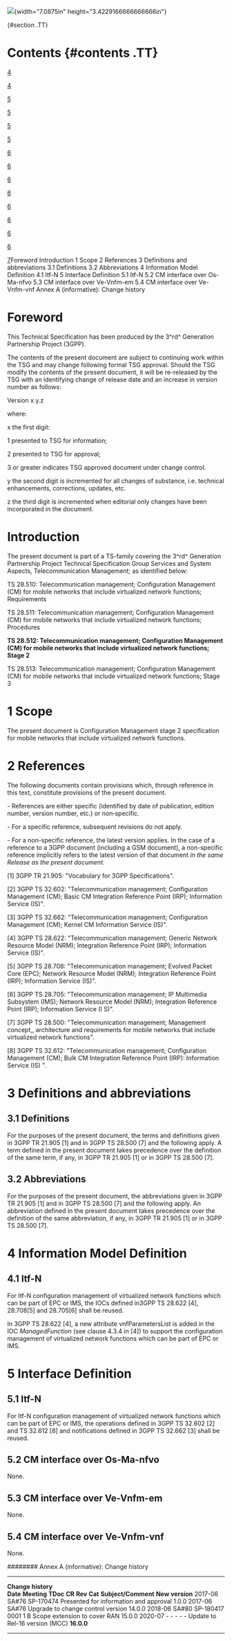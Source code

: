 ![](media/image1.jpeg){width="7.0875in" height="3.4229166666666666in"}

  {#section .TT}

Contents {#contents .TT}
========

[4](#foreword)

[4](#introduction)

[5](#scope)

[5](#references)

[5](#definitions-and-abbreviations)

[5](#definitions)

[6](#abbreviations)

[6](#information-model-definition)

[6](#itf-n)

[6](#interface-definition)

[6](#itf-n-1)

[6](#cm-interface-over-os-ma-nfvo)

[6](#cm-interface-over-ve-vnfm-em)

[6](#cm-interface-over-ve-vnfm-vnf)

[7](#annex-a-informative-change-history)Foreword Introduction 1 Scope 2
References 3 Definitions and abbreviations 3.1 Definitions 3.2
Abbreviations 4 Information Model Definition 4.1 Itf-N 5 Interface
Definition 5.1 Itf-N 5.2 CM interface over Os-Ma-nfvo 5.3 CM interface
over Ve-Vnfm-em 5.4 CM interface over Ve-Vnfm-vnf Annex A (informative):
Change history

Foreword
========

This Technical Specification has been produced by the 3^rd^ Generation
Partnership Project (3GPP).

The contents of the present document are subject to continuing work
within the TSG and may change following formal TSG approval. Should the
TSG modify the contents of the present document, it will be re-released
by the TSG with an identifying change of release date and an increase in
version number as follows:

Version x.y.z

where:

x the first digit:

1 presented to TSG for information;

2 presented to TSG for approval;

3 or greater indicates TSG approved document under change control.

y the second digit is incremented for all changes of substance, i.e.
technical enhancements, corrections, updates, etc.

z the third digit is incremented when editorial only changes have been
incorporated in the document.

Introduction
============

The present document is part of a TS-family covering the 3^rd^
Generation Partnership Project Technical Specification Group Services
and System Aspects, Telecommunication Management; as identified below:

TS 28.510: Telecommunication management; Configuration Management (CM)
for mobile networks that include virtualized network functions;
Requirements

TS 28.511: Telecommunication management; Configuration Management (CM)
for mobile networks that include virtualized network functions;
Procedures

**TS 28.512: Telecommunication management; Configuration Management (CM)
for mobile networks that include virtualized network functions; Stage
2**

TS 28.513: Telecommunication management; Configuration Management (CM)
for mobile networks that include virtualized network functions; Stage 3

1 Scope
=======

The present document is Configuration Management stage 2 specification
for mobile networks that include virtualized network functions.

2 References
============

The following documents contain provisions which, through reference in
this text, constitute provisions of the present document.

\- References are either specific (identified by date of publication,
edition number, version number, etc.) or non‑specific.

\- For a specific reference, subsequent revisions do not apply.

\- For a non-specific reference, the latest version applies. In the case
of a reference to a 3GPP document (including a GSM document), a
non-specific reference implicitly refers to the latest version of that
document *in the same Release as the present document*.

\[1\] 3GPP TR 21.905: \"Vocabulary for 3GPP Specifications\".

\[2\] 3GPP TS 32.602: \"Telecommunication management; Configuration
Management (CM); Basic CM Integration Reference Point (IRP); Information
Service (IS)\".

\[3\] 3GPP TS 32.662: \"Telecommunication management; Configuration
Management (CM); Kernel CM Information Service (IS)\".

\[4\] 3GPP TS 28.622: \"Telecommunication management; Generic Network
Resource Model (NRM); Integration Reference Point (IRP); Information
Service (IS)\".

\[5\] 3GPP TS 28.708: \"Telecommunication management; Evolved Packet
Core (EPC); Network Resource Model (NRM); Integration Reference Point
(IRP); Information Service (IS)\".

\[6\] 3GPP TS 28.705: \"Telecommunication management; IP Multimedia
Subsystem (IMS); Network Resource Model (NRM); Integration Reference
Point (IRP); Information Service (I S)\".

\[7\] 3GPP TS 28.500: \"Telecommunication management; Management
concept,, architecture and requirements for mobile networks that include
virtualized network functions\".

\[8\] 3GPP TS 32.612: \"Telecommunication management; Configuration
Management (CM); Bulk CM Integration Reference Point (IRP): Information
Service (IS) \".

3 Definitions and abbreviations
===============================

3.1 Definitions
---------------

For the purposes of the present document, the terms and definitions
given in 3GPP TR 21.905 \[1\] and in 3GPP TS 28.500 \[7\] and the
following apply. A term defined in the present document takes precedence
over the definition of the same term, if any, in 3GPP TR 21.905 \[1\] or
in 3GPP TS 28.500 \[7\].

3.2 Abbreviations
-----------------

For the purposes of the present document, the abbreviations given in
3GPP TR 21.905 \[1\] and in 3GPP TS 28.500 \[7\] and the following
apply. An abbreviation defined in the present document takes precedence
over the definition of the same abbreviation, if any, in 3GPP
TR 21.905 \[1\] or in 3GPP TS 28.500 \[7\].

4 Information Model Definition
==============================

4.1 Itf-N
---------

For Itf-N configuration management of virtualized network functions
which can be part of EPC or IMS, the IOCs defined in3GPP TS 28.622
\[4\], 28.708\[5\] and 28.705\[6\] shall be reused.

In 3GPP TS 28.622 \[4\], a new attribute vnfParametersList is added in
the IOC *ManagedFunction* (see clause 4.3.4 in \[4\]) to support the
configuration management of virtualized network functions which can be
part of EPC or IMS.

5 Interface Definition
======================

5.1 Itf-N
---------

For Itf-N configuration management of virtualized network functions
which can be part of EPC or IMS, the operations defined in 3GPP TS
32.602 \[2\] and TS 32.612 \[8\] and notifications defined in
3GPP TS 32.662 \[3\] shall be reused.

5.2 CM interface over Os-Ma-nfvo
--------------------------------

None.

5.3 CM interface over Ve-Vnfm-em
--------------------------------

None.

5.4 CM interface over Ve-Vnfm-vnf
---------------------------------

None.

######## Annex A (informative): Change history

  -------------------- ------------- ----------- -------- --------- --------- ---------------------------------------- -----------------
  **Change history**                                                                                                   
  **Date**             **Meeting**   **TDoc**    **CR**   **Rev**   **Cat**   **Subject/Comment**                      **New version**
  2017-06              SA\#76        SP-170474                                Presented for information and approval   1.0.0
  2017-06              SA\#76                                                 Upgrade to change control version        14.0.0
  2018-06              SA\#80        SP-180417   0001     1         B         Scope extension to cover RAN             15.0.0
  2020-07              \-            \-          \-       \-        \-        Update to Rel-16 version (MCC)           **16.0.0**
  -------------------- ------------- ----------- -------- --------- --------- ---------------------------------------- -----------------

